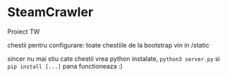 # SteamCrawler
Proiect TW

chestii pentru configurare:
toate chestiile de la bootstrap vin in /static

sincer nu mai stiu cate chestii vrea python instalate, ```python3 server.py``` si ```pip install [...]``` pana functioneaza :)
